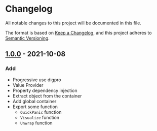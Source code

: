 # Changelog

All notable changes to this project will be documented in this file.

The format is based on [Keep a Changelog](https://keepachangelog.com/en/1.0.0/),
and this project adheres to [Semantic Versioning](https://semver.org/spec/v2.0.0.html).

## [1.0.0] - 2021-10-08

[1.0.0]: https://github.com/olivierlacan/keep-a-changelog/releases/tag/v0.0.1

### Add

* Progressive use digpro
* Value Provider
* Property dependency injection
* Extract object from the container
* Add global container
* Export some function
  * `QuickPanic` function
  * `Visualize` function
  * `Unwrap` function

<!--
[1.0.0]: https://github.com/olivierlacan/keep-a-changelog/compare/v0.3.0...v1.0.0
-->
